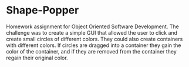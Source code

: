# Shape-Popper
Homework assignment for Object Oriented Software Development. The challenge was to create a simple GUI that allowed the user to click and create small circles of different colors. They could also create containers with different colors. If circles are dragged into a container they gain the color of the container, and if they are removed from the container they regain their original color.
